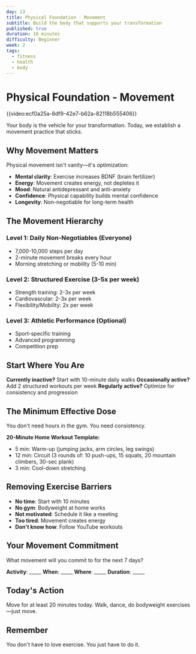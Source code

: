 ```yaml
---
day: 13
title: Physical Foundation - Movement
subtitle: Build the body that supports your transformation
published: true
duration: 18 minutes
difficulty: Beginner
week: 2
tags:
  - fitness
  - health
  - body
---
```


# Physical Foundation - Movement

{{video:ecf0a25a-8df9-42e7-b62a-82118b555406}}

Your body is the vehicle for your transformation. Today, we establish a movement practice that sticks.

## Why Movement Matters

Physical movement isn't vanity—it's optimization:
- **Mental clarity**: Exercise increases BDNF (brain fertilizer)
- **Energy**: Movement creates energy, not depletes it
- **Mood**: Natural antidepressant and anti-anxiety
- **Confidence**: Physical capability builds mental confidence
- **Longevity**: Non-negotiable for long-term health

## The Movement Hierarchy

### Level 1: Daily Non-Negotiables (Everyone)
- 7,000-10,000 steps per day
- 2-minute movement breaks every hour
- Morning stretching or mobility (5-10 min)

### Level 2: Structured Exercise (3-5x per week)
- Strength training: 2-3x per week
- Cardiovascular: 2-3x per week
- Flexibility/Mobility: 2x per week

### Level 3: Athletic Performance (Optional)
- Sport-specific training
- Advanced programming
- Competition prep

## Start Where You Are

**Currently inactive?** Start with 10-minute daily walks
**Occasionally active?** Add 2 structured workouts per week
**Regularly active?** Optimize for consistency and progression

## The Minimum Effective Dose

You don't need hours in the gym. You need consistency.

**20-Minute Home Workout Template:**
- 5 min: Warm-up (jumping jacks, arm circles, leg swings)
- 12 min: Circuit (3 rounds of: 10 push-ups, 15 squats, 20 mountain climbers, 30-sec plank)
- 3 min: Cool-down stretching

## Removing Exercise Barriers

- **No time**: Start with 10 minutes
- **No gym**: Bodyweight at home works
- **Not motivated**: Schedule it like a meeting
- **Too tired**: Movement creates energy
- **Don't know how**: Follow YouTube workouts

## Your Movement Commitment

What movement will you commit to for the next 7 days?

**Activity**: _____
**When**: _____
**Where**: _____
**Duration**: _____

## Today's Action

Move for at least 20 minutes today. Walk, dance, do bodyweight exercises—just move.

## Remember

You don't have to love exercise. You just have to do it.
